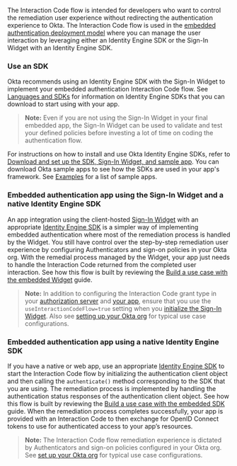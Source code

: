 The Interaction Code flow is intended for developers who want to control the remediation user experience without redirecting the authentication experience to Okta. The Interaction Code flow is used in the [embedded authentication deployment model](/docs/concepts/redirect-vs-embedded/#embedded-authentication) where you can manage the user interaction by leveraging either an Identity Engine SDK or the Sign-In Widget with an Identity Engine SDK.

### Use an SDK

Okta recommends using an Identity Engine SDK with the Sign-In Widget to implement your embedded authentication Interaction Code flow. See [Languages and SDKs](/code/) for information on Identity Engine SDKs that you can download to start using with your app.

> **Note:** Even if you are not using the Sign-In Widget in your final embedded app, the Sign-In Widget can be used to validate and test your defined policies before investing a lot of time on coding the authentication flow.

For instructions on how to install and use Okta Identity Engine SDKs, refer to [Download and set up the SDK, Sign-In Widget, and sample app](/docs/guides/oie-embedded-common-download-setup-app/). You can download Okta sample apps to see how the SDKs are used in your app's framework. See [Examples](#examples) for a list of sample apps.

### Embedded authentication app using the Sign-In Widget and a native Identity Engine SDK

An app integration using the client-hosted [Sign-In Widget](/code/javascript/okta_sign-in_widget/) with an appropriate [Identity Engine SDK](/docs/guides/oie-embedded-common-download-setup-app/) is a simpler way of implementing embedded authentication where most of the remediation process is handled by the Widget. You still have control over the step-by-step remediation user experience by configuring Authenticators and sign-on policies in your Okta org. With the remedial process managed by the Widget, your app just needs to handle the Interaction Code returned from the completed user interaction. See how this flow is built by reviewing the [Build a use case with the embedded Widget](/docs/guides/oie-embedded-widget-use-case-basic-sign-in) guide.

> **Note:** In addition to configuring the Interaction Code grant type in your [authorization server](#set-up-your-authorization-server) and [your app](#enable-interaction-code-grant-on-an-application), ensure that you use the `useInteractionCodeFlow=true` setting when you [initialize the Sign-In Widget](/docs/guides/oie-embedded-common-download-setup-app/-/main/#set-up-the-sign-in-widget-and-sdk-for-your-own-app). Also see [setting up your Okta org](/docs/guides/oie-embedded-common-org-setup/) for typical use case configurations.

### Embedded authentication app using a native Identity Engine SDK

If you have a native or web app, use an appropriate [Identity Engine SDK](/docs/guides/oie-embedded-common-download-setup-app/) to start the Interaction Code flow by initializing the authentication client object and then calling the `authenticate()` method corresponding to the SDK that you are using. The remediation process is implemented by handling the authentication status responses of the authentication client object. See how this flow is built by reviewing the [Build a use case with the embedded SDK](/docs/guides/oie-embedded-sdk-use-case-basic-sign-in/) guide. When the remediation process completes successfully, your app is provided with an Interaction Code to then exchange for OpenID Connect tokens to use for authenticated access to your app’s resources.

> **Note:** The Interaction Code flow remediation experience is dictated by Authenticators and sign-on policies configured in your Okta org. See [set up your Okta org](/docs/guides/oie-embedded-common-org-setup/) for typical use case configurations.
